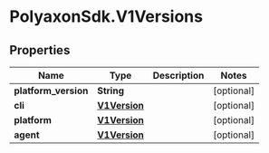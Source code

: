 # PolyaxonSdk.V1Versions

## Properties
Name | Type | Description | Notes
------------ | ------------- | ------------- | -------------
**platform_version** | **String** |  | [optional] 
**cli** | [**V1Version**](V1Version.md) |  | [optional] 
**platform** | [**V1Version**](V1Version.md) |  | [optional] 
**agent** | [**V1Version**](V1Version.md) |  | [optional] 



